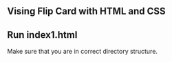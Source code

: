 Vising Flip Card with HTML and CSS 
------------------------------------
Run index1.html 
------------------------------------
Make sure that you are in correct directory structure.
